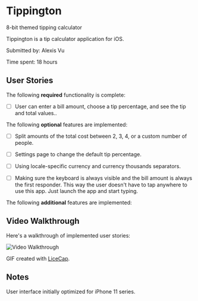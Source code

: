 # Tippington
8-bit themed tipping calculator


Tippington is a tip calculator application for iOS.

Submitted by: Alexis Vu

Time spent: 18 hours

## User Stories

The following **required** functionality is complete:

* [ ] User can enter a bill amount, choose a tip percentage, and see the tip and total values..

The following **optional** features are implemented:
* [ ] Split amounts of the total cost between 2, 3, 4, or a custom number of people. 

* [ ] Settings page to change the default tip percentage.
* [ ] Using locale-specific currency and currency thousands separators.
* [ ] Making sure the keyboard is always visible and the bill amount is always the first responder. This way the user doesn't have to tap anywhere to use this app. Just launch the app and start typing.

The following **additional** features are implemented:


## Video Walkthrough 

Here's a walkthrough of implemented user stories:

<img src='http://i.imgur.com/link/to/your/gif/file.gif' title='Video Walkthrough' width='' alt='Video Walkthrough' />

GIF created with [LiceCap](http://www.cockos.com/licecap/).

## Notes

User interface initially optimized for iPhone 11 series.
